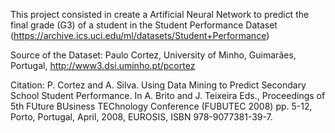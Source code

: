 This project consisted in create a Artificial Neural Network to predict the final grade (G3) of a student in the Student Performance Dataset (https://archive.ics.uci.edu/ml/datasets/Student+Performance)

Source of the Dataset: Paulo Cortez, University of Minho, Guimarães, Portugal, http://www3.dsi.uminho.pt/pcortez

Citation: P. Cortez and A. Silva. Using Data Mining to Predict Secondary School Student Performance. In A. Brito and J. Teixeira Eds., Proceedings of 5th FUture BUsiness TEChnology Conference (FUBUTEC 2008) pp. 5-12, Porto, Portugal, April, 2008, EUROSIS, ISBN 978-9077381-39-7.